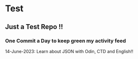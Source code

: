 # Test
## Just a Test Repo !!
### One Commit a Day to keep green my activity feed 

14-June-2023: Learn about JSON with Odin, CTD and English!!


